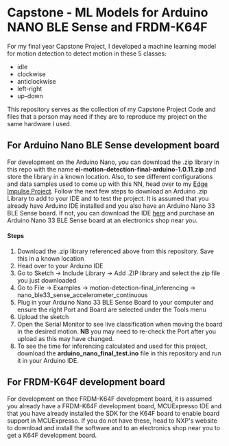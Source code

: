 # Capstone - ML Models for Arduino NANO BLE Sense and FRDM-K64F

For my final year Capstone Project, I developed a machine learning model for motion detection to detect motion in these 5 classes: 
* idle 
* clockwise
* anticlockwise
* left-right
* up-down 

This repository serves as the collection of my Capstone Project Code and files that a person may need if they are to reproduce my project on the same hardware I used. 

## For Arduino Nano BLE Sense development board
For development on the Arduino Nano, you can download the .zip library in this repo with the name **ei-motion-detection-final-arduino-1.0.11.zip** and store the library in a known location. Also, to see different configurations and data samples used to come up with this NN, head over to my [Edge Impulse Project](https://studio.edgeimpulse.com/public/87639/latest). Follow the next few steps to download an Arduino .zip Library to add to your IDE and to test the project. It is assumed that you already have Arduino IDE installed and you also have an Arduino Nano 33 BLE Sense board. If not, you can download the IDE [here](https://www.arduino.cc/en/software) and purchase an Arduino Nano 33 BLE Sense board at an electronics shop near you.

#### Steps
1. Download the .zip library referenced above from this repository. Save this in a known location 
2. Head over to your Arduino IDE
3. Go to Sketch -> Include Library -> Add .ZIP library and select the zip file you just downloaded 
4. Go to File -> Examples -> motion-detection-final_inferencing -> nano_ble33_sense_accelerometer_continuous
5. Plug in your Arduino Nano 33 BLE Sense Board to your computer and ensure the right Port and Board are selected under the Tools menu
6. Upload the sketch 
7. Open the Serial Monitor to see live classification when moving the board in the desired motion. **NB** you may need to re-check the Port after you upload as this may have changed.
8. To see the time for inferencing calculated and used for this project, download the **arduino_nano_final_test.ino** file in this repository and run it in your Arduino IDE. 

## For FRDM-K64F development board
For development on thee FRDM-K64F development board, it is assumed you already have a FRDM-K64F development board, MCUExpresso IDE and that you have already installed the SDK for the K64F board to enable board support in MCUExpresso. If you do not have these, head to NXP's website to download and install the software and to an electronics shop near you to get a K64F development board. 




